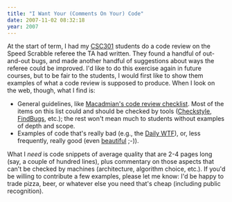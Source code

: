 ```yaml
---
title: "I Want Your (Comments On Your) Code"
date: 2007-11-02 08:32:18
year: 2007
---
```

At the start of term, I had my <a href="http://www.cs.toronto.edu/~csc301h">CSC301</a> students do a code review on the Speed Scrabble referee the TA had written.  They found a handful of out-and-out bugs, and made another handful of suggestions about ways the referee could be improved.  I'd like to do this exercise again in future courses, but to be fair to the students, I would first like to show them examples of what a code review is supposed to produce.  When I look on the web, though, what I find is:
<ul>
  <li>General guidelines, like <a href="http://www.macadamian.com/index.php?option=com_content&task=view&id=27&Itemid=31">Macadmian's code review checklist</a>. Most of the items on this list could and should be checked by tools (<a href="http://checkstyle.sourceforge.net/">Checkstyle</a>, <a href="http://findbugs.sourceforge.net/">FindBugs</a>, etc.); the rest won't mean much to students without examples of depth and scope.</li>
  <li>Examples of code that's really bad (e.g., the <a href="http://worsethanfailure.com/">Daily WTF</a>), or, less frequently, really good (even <a href="http://beautifulcode.oreillynet.com/">beautiful</a> ;-)).</li>
</ul>
What I <em>need</em> is code snippets of average quality that are 2-4 pages long (say, a couple of hundred lines), plus commentary on those aspects that can't be checked by machines (architecture, algorithm choice, etc.).  If you'd be willing to contribute a few examples, please let me know: I'd be happy to trade pizza, beer, or whatever else you need that's cheap (including public recognition).
